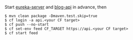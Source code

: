 Start [eureka-server](../eureka-server) and [blog-api](../blog-api) in advance, then

    $ mvn clean package -Dmaven.test.skip=true
    $ cf login -a api.<your CF target>
    $ cf push --no-start
    $ cf set-env feed CF_TARGET https://api.<your CF target>
    $ cf start feed